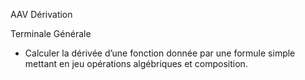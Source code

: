 AAV Dérivation

Terminale Générale
* Calculer  la  dérivée  d’une  fonction  donnée  par  une  formule  simple  mettant  en  jeu opérations algébriques et composition.
